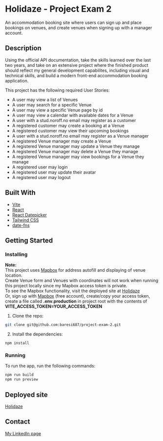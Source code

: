 # Holidaze - Project Exam 2

An accommodation booking site where users can sign up and place bookings on venues, and create venues when signing up with a manager account.

## Description

Using the official API documentation, take the skills learned over the last two years, and take on an extensive
project where the finished product should reflect my general development capabilites, including visual and technical skills,
and build a modern front-end accommodation booking application.

This project has the following required User Stories:

- A user may view a list of Venues
- A user may search for a specific Venue
- A user may view a specific Venue page by id
- A user may view a calendar with available dates for a Venue
- A user with a stud.noroff.no email may register as a customer
- A registered customer may create a booking at a Venue
- A registered customer may view their upcoming bookings
- A user with a stud.noroff.no email may register as a Venue manager
- A registered Venue manager may create a Venue
- A registered Venue manager may update a Venue they manage
- A registered Venue manager may delete a Venue they manage
- A registered Venue manager may view bookings for a Venue they manage
- A registered user may login
- A registered user may update their avatar
- A registered user may logout

## Built With

- [Vite](https://vitejs.dev/)
- [React](https://reactjs.org/)
- [React Datepicker](https://reactdatepicker.com/)
- [Tailwind CSS](https://tailwindcss.com/)
- [date-fns](https://date-fns.org/)

## Getting Started

### Installing

**Note:**
<br>
This project uses [Mapbox](https://www.mapbox.com/) for address autofill and displaying of venue location.<br>
Create Venue form and Venues with coordinates will not work when running this project locally
since my Mapbox access token is private.<br>
To see the Mapbox functionality, visit the deployed site at [Holidaze](https://project-exam-2-hreinn.netlify.app/)<br>
Or, sign up with [Mapbox](https://www.mapbox.com/) (free account), create/copy your access token, create a file called **.env.production** in project root with the contents of **VITE_ACCESS_TOKEN=YOUR_ACCESS_TOKEN**

1. Clone the repo:

```bash
git clone git@github.com:baresi687/project-exam-2.git
```

2. Install the dependencies:

```
npm install
```

### Running

To run the app, run the following commands:

```bash
npm run build
npm run preview
```

## Deployed site

[Holidaze](https://project-exam-2-hreinn.netlify.app/)

## Contact

[My LinkedIn page](https://www.linkedin.com/in/hreinn-gylfason-b9a48521a/)
